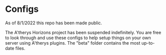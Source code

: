 # Configs

As of 8/1/2022 this repo has been made public.

The A'therys Horizons project has been suspended indefinitely.
You are free to look through and use these configs to help setup things on your own server using A'therys plugins.
The "beta" folder contains the most up-to-date files.
